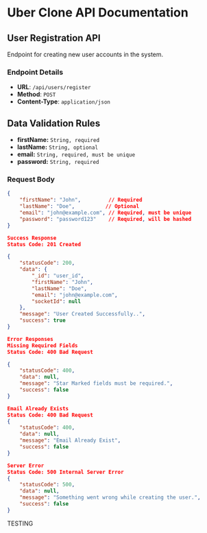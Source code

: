 # Uber Clone API Documentation

## User Registration API

Endpoint for creating new user accounts in the system.

### Endpoint Details

- **URL**: `/api/users/register`
- **Method**: `POST`
- **Content-Type**: `application/json`

## Data Validation Rules
- **firstName:** `String, required`
- **lastName:** `String, optional`
- **email:** `String, required, must be unique`
- **password:** `String, required`

### Request Body

```json
{
    "firstName": "John",         // Required
    "lastName": "Doe",          // Optional
    "email": "john@example.com", // Required, must be unique
    "password": "password123"    // Required, will be hashed
}

Success Response
Status Code: 201 Created

{
    "statusCode": 200,
    "data": {
        "_id": "user_id",
        "firstName": "John",
        "lastName": "Doe",
        "email": "john@example.com",
        "socketId": null
    },
    "message": "User Created Successfully..",
    "success": true
}

Error Responses
Missing Required Fields
Status Code: 400 Bad Request

{
    "statusCode": 400,
    "data": null,
    "message": "Star Marked fields must be required.",
    "success": false
}

Email Already Exists
Status Code: 400 Bad Request
{
    "statusCode": 400,
    "data": null,
    "message": "Email Already Exist",
    "success": false
}

Server Error
Status Code: 500 Internal Server Error
{
    "statusCode": 500,
    "data": null,
    "message": "Something went wrong while creating the user.",
    "success": false
}
```
TESTING